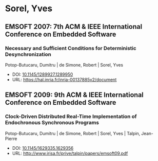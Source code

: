 # Sorel, Yves

## EMSOFT 2007: 7th ACM & IEEE International Conference on Embedded Software

### Necessary and Sufficient Conditions for Deterministic Desynchronization
Potop-Butucaru, Dumitru | de Simone, Robert | Sorel, Yves
* DOI: [10.1145/1289927.1289950](https://doi.org/10.1145/1289927.1289950)
* URL: <https://hal.inria.fr/inria-00137885v2/document>

## EMSOFT 2009: 9th ACM & IEEE International Conference on Embedded Software

### Clock-Driven Distributed Real-Time Implementation of Endochronous Synchronous Programs
Potop-Butucaru, Dumitru | de Simone, Robert | Sorel, Yves | Talpin, Jean-Pierre
* DOI: [10.1145/1629335.1629356](https://doi.org/10.1145/1629335.1629356)
* URL: <http://www.irisa.fr/prive/talpin/papers/emsoft09.pdf>

